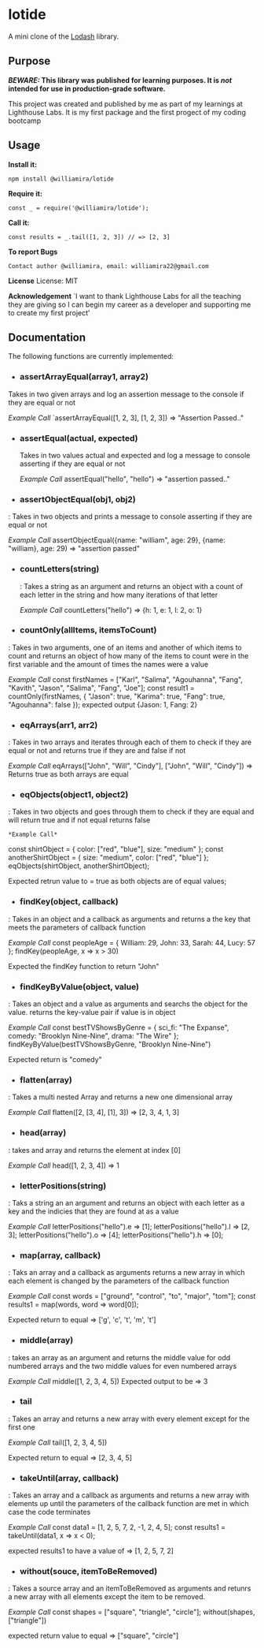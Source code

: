 # lotide

A mini clone of the [Lodash](https://lodash.com) library.

## Purpose

**_BEWARE:_ This library was published for learning purposes. It is _not_ intended for use in production-grade software.**

This project was created and published by me as part of my learnings at Lighthouse Labs. It is my first package and the first progect of my coding bootcamp 

## Usage

**Install it:**

`npm install @williamira/lotide`

**Require it:**

`const _ = require('@williamira/lotide');`

**Call it:**

`const results = _.tail([1, 2, 3]) // => [2, 3]`


**To report Bugs**

`Contact author @williamira, email: williamira22@gmail.com`


**License**
License: MIT

**Acknowledgement**
`I want to thank Lighthouse Labs for all the teaching they are giving so I can begin my career as a developer and supporting me to create my first project'


## Documentation

The following functions are currently implemented:

* ### assertArrayEqual(array1, array2)
Takes in two given arrays and log an assertion message to the console if they are equal or not
 
 *Example Call*
 `assertArrayEqual([1, 2, 3], [1, 2, 3])  => "Assertion Passed.."

* ### assertEqual(actual, expected)
  Takes in two values actual and expected and log a message to console asserting if they are equal or not

  *Example Call*
  assertEqual("hello", "hello") => "assertion passed.."

* ### assertObjectEqual(obj1, obj2)
: Takes in two objects and prints a message to console asserting if they are equal or not

  *Example Call*
  assertObjectEqual({name: "william", age: 29}, {name: "william}, age: 29) => "assertion passed"

* ### countLetters(string)
  : Takes a string as an argument and returns an object with a count of each letter in the string and how many iterations of that letter
 
  *Example Call*
  countLetters("hello") => {h: 1, e: 1, l: 2, o: 1}

* ### countOnly(allItems, itemsToCount)
: Takes in two arguments, one of an items and another of which items to count and returns an object of how many of the items to count were in the first variable and the amount of times the names were a value

  *Example Call*
  const firstNames = ["Karl", "Salima", "Agouhanna", "Fang", "Kavith", "Jason", "Salima", "Fang", "Joe"];
    const result1 = countOnly(firstNames, { "Jason": true, "Karima": true, "Fang": true, "Agouhanna": false });
    expected output {Jason: 1, Fang: 2}


* ### eqArrays(arr1, arr2)
: Takes in two arrays and iterates through each of them to check if they are equal or not and returns true if they are and false if not

  *Example Call*
  eqArrays(["John", "Will", "Cindy"], ["John", "Will", "Cindy"]) => Returns true as both arrays are equal


* ### eqObjects(object1, object2)
: Takes in two objects and goes through them to check if they are equal and will return true and if not equal returns false

    *Example Call*
  const shirtObject = { color: ["red", "blue"], size: "medium" };
    const anotherShirtObject = { size: "medium", color: ["red", "blue"] };
   eqObjects(shirtObject, anotherShirtObject); 

   Expected retrun value to = true as both objects are of equal values;

* ### findKey(object, callback)
: Takes in an object and a callback as arguments and returns a the key that meets the parameters of callback function


  *Example Call*
  const peopleAge = {
      William: 29,
      John: 33,
      Sarah: 44,
      Lucy: 57
    };
    findKey(peopleAge, x => x > 30) 

  Expected the findKey function to return "John"

* ### findKeyByValue(object, value)
: Takes an object and a value as arguments and searchs the object for the value. returns the key-value pair if value is in object

  *Example Call*
  const bestTVShowsByGenre = {
  sci_fi: "The Expanse",
  comedy: "Brooklyn Nine-Nine",
  drama: "The Wire"
};
findKeyByValue(bestTVShowsByGenre, "Brooklyn Nine-Nine") 

Expected return is "comedy"

* ### flatten(array)
: Takes a multi nested Array and returns a new one dimensional array

  *Example Call*
  flatten([2, [3, 4], [1], 3]) => [2, 3, 4, 1, 3]


* ### head(array)
: takes and array and returns the element at index [0]

  *Example Call*
  head([1, 2, 3, 4]) => 1


* ### letterPositions(string)
: Taks a string an an argument and returns an object with each letter as a key and the indicies that they are found at as a value

  *Example Call*
  letterPositions("hello").e =>  [1];
  letterPositions("hello").l => [2, 3];
  letterPositions("hello").o =>  [4];
  letterPositions("hello").h =>  [0];

* ### map(array, callback)
: Taks an array and a callback as arguments returns a new array in which each element is changed by the parameters of the callback function

  *Example Call*
  const words = ["ground", "control", "to", "major", "tom"];
  const results1 = map(words, word => word[0]); 

  Expected return to equal => ['g', 'c', 't', 'm', 't']


* ### middle(array)
: takes an array as an argument and returns the middle value for odd numbered arrays and the two middle values for even numbered arrays

  *Example Call*
  middle([1, 2, 3, 4, 5]) 
  Expected output to be => 3


* ### tail
: Takes an array and returns a new array with every element except for the first one

  *Example Call*
  tail([1, 2, 3, 4, 5])

  Expected return to equal => [2, 3, 4, 5]


* ### takeUntil(array, callback)
: Takes an array and a callback as arguments and returns a new array with elements up until the parameters of the callback function are met in which case the code terminates 

  *Example Call*
const data1 = [1, 2, 5, 7, 2, -1, 2, 4, 5];
const results1 = takeUntil(data1, x => x < 0);

expected results1 to have a value of => [1, 2, 5, 7, 2]


* ### without(souce, itemToBeRemoved)
: Takes a source array and an itemToBeRemoved as arguments and retunrs a new array with all elements except the item to be removed.


  *Example Call*
  const shapes = ["square", "triangle", "circle"];
  without(shapes, ["triangle"])

  expected return value to equal => ["square", "circle"]